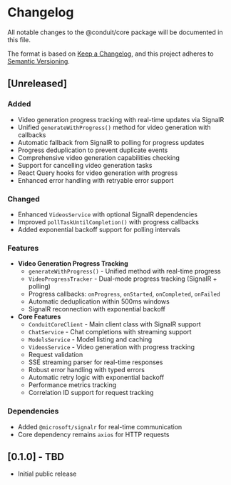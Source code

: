 # Changelog

All notable changes to the @conduit/core package will be documented in this file.

The format is based on [Keep a Changelog](https://keepachangelog.com/en/1.0.0/),
and this project adheres to [Semantic Versioning](https://semver.org/spec/v2.0.0.html).

## [Unreleased]

### Added
- Video generation progress tracking with real-time updates via SignalR
- Unified `generateWithProgress()` method for video generation with callbacks
- Automatic fallback from SignalR to polling for progress updates
- Progress deduplication to prevent duplicate events
- Comprehensive video generation capabilities checking
- Support for cancelling video generation tasks
- React Query hooks for video generation with progress
- Enhanced error handling with retryable error support

### Changed
- Enhanced `VideosService` with optional SignalR dependencies
- Improved `pollTaskUntilCompletion()` with progress callbacks
- Added exponential backoff support for polling intervals

### Features
- **Video Generation Progress Tracking**
  - `generateWithProgress()` - Unified method with real-time progress
  - `VideoProgressTracker` - Dual-mode progress tracking (SignalR + polling)
  - Progress callbacks: `onProgress`, `onStarted`, `onCompleted`, `onFailed`
  - Automatic deduplication within 500ms windows
  - SignalR reconnection with exponential backoff
- **Core Features**
  - `ConduitCoreClient` - Main client class with SignalR support
  - `ChatService` - Chat completions with streaming support
  - `ModelsService` - Model listing and caching
  - `VideosService` - Video generation with progress tracking
  - Request validation
  - SSE streaming parser for real-time responses
  - Robust error handling with typed errors
  - Automatic retry logic with exponential backoff
  - Performance metrics tracking
  - Correlation ID support for request tracking

### Dependencies
- Added `@microsoft/signalr` for real-time communication
- Core dependency remains `axios` for HTTP requests

## [0.1.0] - TBD

- Initial public release